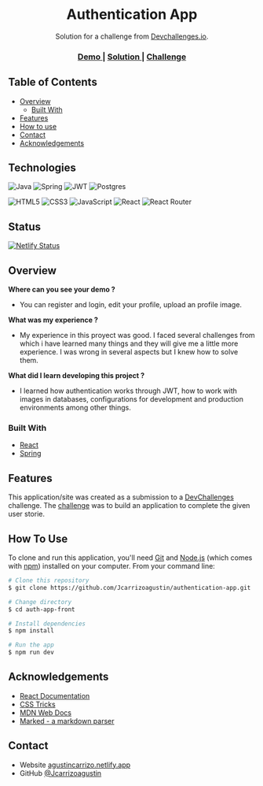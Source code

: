 <!-- Please update value in the {}  -->

<h1 align="center">Authentication App</h1>

<div align="center">
   Solution for a challenge from  <a href="http://devchallenges.io" target="_blank">Devchallenges.io</a>.
</div>

<div align="center">
  <h3>
    <a href="https://main--storied-axolotl-6907c0.netlify.app/">
      Demo
    </a>
    <span> | </span>
    <a href="https://github.com/Jcarrizoagustin/authenticationBack">
      Solution
    </a>
    <span> | </span>
    <a href="https://devchallenges.io/challenges/N1fvBjQfhlkctmwj1tnw">
      Challenge
    </a>
  </h3>
</div>

<!-- TABLE OF CONTENTS -->

## Table of Contents

- [Overview](#overview)
  - [Built With](#built-with)
- [Features](#features)
- [How to use](#how-to-use)
- [Contact](#contact)
- [Acknowledgements](#acknowledgements)

<!-- OVERVIEW -->
## Technologies
![Java](https://img.shields.io/badge/java-%23ED8B00.svg?style=for-the-badge&logo=openjdk&logoColor=white)
![Spring](https://img.shields.io/badge/spring-%236DB33F.svg?style=for-the-badge&logo=spring&logoColor=white)
![JWT](https://img.shields.io/badge/JWT-black?style=for-the-badge&logo=JSON%20web%20tokens)
![Postgres](https://img.shields.io/badge/postgres-%23316192.svg?style=for-the-badge&logo=postgresql&logoColor=white)

![HTML5](https://img.shields.io/badge/html5-%23E34F26.svg?style=for-the-badge&logo=html5&logoColor=white)
![CSS3](https://img.shields.io/badge/css3-%231572B6.svg?style=for-the-badge&logo=css3&logoColor=white)
![JavaScript](https://img.shields.io/badge/javascript-%23323330.svg?style=for-the-badge&logo=javascript&logoColor=%23F7DF1E)
![React](https://img.shields.io/badge/react-%2320232a.svg?style=for-the-badge&logo=react&logoColor=%2361DAFB)
![React Router](https://img.shields.io/badge/React_Router-CA4245?style=for-the-badge&logo=react-router&logoColor=white)

## Status

[![Netlify Status](https://api.netlify.com/api/v1/badges/28226579-adaf-45c6-83fb-f968e4768bc7/deploy-status)](https://app.netlify.com/sites/storied-axolotl-6907c0/deploys)


## Overview

**Where can you see your demo ?**

- You can register and login, edit your profile, upload an profile image.

**What was my experience ?**

- My experience in this proyect was good. I faced several challenges from which i have learned many things and they will give me a little more experience. I was wrong in several aspects but I knew how to solve them.

**What did I learn developing this project ?**

- I learned how authentication works through JWT, how to work with images in databases, configurations for development and production environments among other things.


### Built With

<!-- This section should list any major frameworks that you built your project using. Here are a few examples.-->

- [React](https://reactjs.org/)
- [Spring](https://spring.io/)

## Features

<!-- List the features of your application or follow the template. Don't share the figma file here :) -->

This application/site was created as a submission to a [DevChallenges](https://devchallenges.io/challenges) challenge. The [challenge](https://devchallenges.io/challenges/N1fvBjQfhlkctmwj1tnw) was to build an application to complete the given user storie.

## How To Use

<!-- Example: -->

To clone and run this application, you'll need [Git](https://git-scm.com) and [Node.js](https://nodejs.org/en/download/) (which comes with [npm](http://npmjs.com)) installed on your computer. From your command line:

```bash
# Clone this repository
$ git clone https://github.com/Jcarrizoagustin/authentication-app.git

# Change directory
$ cd auth-app-front

# Install dependencies
$ npm install

# Run the app
$ npm run dev
```

## Acknowledgements

<!-- This section should list any articles or add-ons/plugins that helps you to complete the project. This is optional but it will help you in the future. For example -->

- [React Documentation](https://es.react.dev/)
- [CSS Tricks](https://css-tricks.com/)
- [MDN Web Docs](https://developer.mozilla.org/es/)
- [Marked - a markdown parser](https://github.com/chjj/marked)

## Contact

- Website [agustincarrizo.netlify.app](https://agustincarrizo.netlify.app/)
- GitHub [@Jcarrizoagustin](https://github.com/Jcarrizoagustin)
